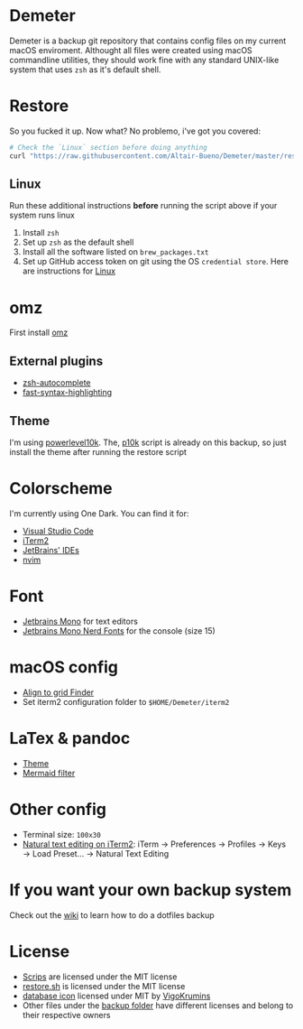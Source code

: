 # Demeter

Demeter is a backup git repository that contains config files on my current
macOS enviroment. Althought all files were created using macOS commandline
utilities, they should work fine with any standard UNIX-like system that uses
`zsh` as it's default shell.

# Restore

So you fucked it up. Now what? No problemo, i've got you covered:

```bash
# Check the `Linux` section before doing anything
curl "https://raw.githubusercontent.com/Altair-Bueno/Demeter/master/restore.sh" | bash
```

## Linux

Run these additional instructions **before** running the script above if your 
system runs linux

1. Install `zsh`
2. Set up `zsh` as the default shell
3. Install all the software listed on `brew_packages.txt`
4. Set up GitHub access token on git using the OS `credential store`. Here are
   instructions for
   [Linux](https://stackoverflow.com/questions/5343068/is-there-a-way-to-cache-https-credentials-for-pushing-commits/18362082#18362082)

# omz

First install [omz](https://ohmyz.sh/)

## External plugins

- [zsh-autocomplete](https://github.com/marlonrichert/zsh-autocomplete)
- [fast-syntax-highlighting](https://github.com/zdharma-continuum/fast-syntax-highlighting)

## Theme

I'm using [powerlevel10k](https://github.com/romkatv/powerlevel10k). The,
[p10k](backup/.p10k.zsh) script is already on this backup, so just install the
theme after running the restore script

# Colorscheme

I'm currently using One Dark. You can find it for:

- [Visual Studio Code](https://github.com/one-dark/vscode-one-dark-theme)
- [iTerm2](https://github.com/one-dark/iterm-one-dark-theme)
- [JetBrains' IDEs](https://github.com/one-dark/jetbrains-one-dark-theme)
- [nvim](https://github.com/navarasu/onedark.nvim)

# Font

- [Jetbrains Mono](https://www.jetbrains.com/es-es/lp/mono/) for text editors
- [Jetbrains Mono Nerd Fonts](https://www.nerdfonts.com/font-downloads) for the
  console (size 15)

# macOS config

- [Align to grid Finder](https://apple.stackexchange.com/questions/50508/how-can-i-make-all-folders-in-finder-snap-to-grid)
- Set iterm2 configuration folder to `$HOME/Demeter/iterm2`

# LaTex & pandoc

- [Theme](https://github.com/Wandmalfarbe/pandoc-latex-template)
- [Mermaid filter](https://github.com/raghur/mermaid-filter)

# Other config

- Terminal size: `100x30`
- [Natural text editing on iTerm2](https://medium.com/@Clovis_app/configuration-of-a-beautiful-efficient-terminal-and-prompt-on-osx-in-7-minutes-827c29391961):
  iTerm → Preferences → Profiles → Keys → Load Preset… → Natural Text Editing

# If you want your own backup system

Check out the [wiki](https://github.com/Altair-Bueno/Demeter/wiki) to learn how
to do a dotfiles backup

# License

- [Scrips](scripts/) are licensed under the MIT license
- [restore.sh](restore.sh) is licensed under the MIT license
- [database icon](Icon?) licensed under MIT by
  [VigoKrumins](https://github.com/VigoKrumins/folder-icons/)
- Other files under the [backup folder](backup/) have different licenses and
  belong to their respective owners
